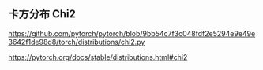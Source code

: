 ## 卡方分布 Chi2


https://github.com/pytorch/pytorch/blob/9bb54c7f3c048fdf2e5294e9e49e3642f1de98d8/torch/distributions/chi2.py


https://pytorch.org/docs/stable/distributions.html#chi2